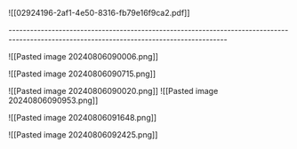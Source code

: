 ![[02924196-2af1-4e50-8316-fb79e16f9ca2.pdf]]

*-------------------------------------------------------------------------------------------------------------------------------------------*

![[Pasted image 20240806090006.png]]

![[Pasted image 20240806090715.png]]

![[Pasted image 20240806090020.png]]
![[Pasted image 20240806090953.png]]


![[Pasted image 20240806091648.png]]

![[Pasted image 20240806092425.png]]







